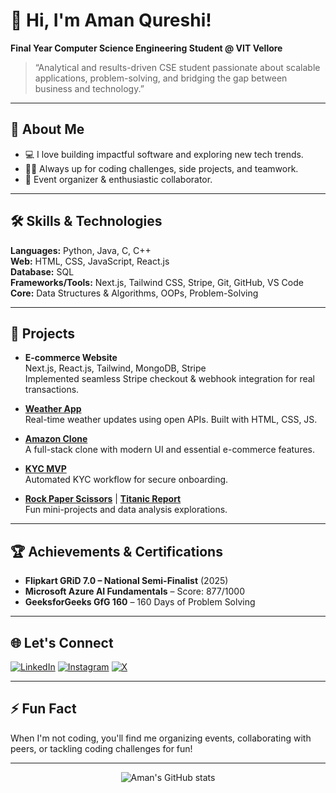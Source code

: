 # 👋 Hi, I'm Aman Qureshi!

**Final Year Computer Science Engineering Student @ VIT Vellore**

> “Analytical and results-driven CSE student passionate about scalable applications, problem-solving, and bridging the gap between business and technology.”

---

## 🚀 About Me

- 💻 I love building impactful software and exploring new tech trends.
- 🧑‍💻 Always up for coding challenges, side projects, and teamwork.
- 🎉 Event organizer & enthusiastic collaborator.

---

## 🛠️ Skills & Technologies

**Languages:** Python, Java, C, C++  
**Web:** HTML, CSS, JavaScript, React.js  
**Database:** SQL  
**Frameworks/Tools:** Next.js, Tailwind CSS, Stripe, Git, GitHub, VS Code  
**Core:** Data Structures & Algorithms, OOPs, Problem-Solving

---

## 🌟 Projects 

- **E-commerce Website**  
  Next.js, React.js, Tailwind, MongoDB, Stripe  
  Implemented seamless Stripe checkout & webhook integration for real transactions.

- **[Weather App](https://github.com/AmanQureshi0111/WeatherApp)**  
  Real-time weather updates using open APIs. Built with HTML, CSS, JS.

- **[Amazon Clone](https://github.com/AmanQureshi0111/amazon-clone)**  
  A full-stack clone with modern UI and essential e-commerce features.

- **[KYC MVP](https://github.com/AmanQureshi0111/kyc_mvp)**  
  Automated KYC workflow for secure onboarding.

- **[Rock Paper Scissors](https://github.com/AmanQureshi0111/rock-paper-scissors)** | **[Titanic Report](https://github.com/AmanQureshi0111/titanic_report)**  
  Fun mini-projects and data analysis explorations.

---

## 🏆 Achievements & Certifications

- **Flipkart GRiD 7.0 – National Semi-Finalist** (2025)
- **Microsoft Azure AI Fundamentals** – Score: 877/1000
- **GeeksforGeeks GfG 160** – 160 Days of Problem Solving

---

## 🌐 Let's Connect

[![LinkedIn](https://img.shields.io/badge/LinkedIn-blue?logo=linkedin&logoColor=white)](https://www.linkedin.com/in/aman-qureshi-ab7811253/)
[![Instagram](https://img.shields.io/badge/Instagram-E4405F?logo=instagram&logoColor=white)](https://www.instagram.com/amanqureshi2502_/)
[![X](https://img.shields.io/badge/X-000000?logo=x&logoColor=white)](https://x.com/AmanQur58249970)

---

## ⚡ Fun Fact

When I'm not coding, you'll find me organizing events, collaborating with peers, or tackling coding challenges for fun!

---

<p align="center">
  <img src="https://github-readme-stats.vercel.app/api?username=AmanQureshi0111&show_icons=true&theme=radical" alt="Aman's GitHub stats" />
</p>
